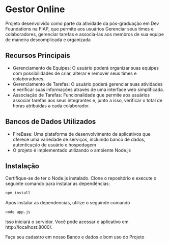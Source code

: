 # Gestor Online

Projeto desenvolvido como parte da atividade da pós-graduação em Dev Foundations na FIAP,
que permite aos usuários Gerenciar seus times e colaboradores, 
gerenciar tarefas e associa-las aos membros de sua equipe de maneira descomplicada e organizada

## Recursos Principais

- Gerenciamento de Equipes: O usuário poderá organizar suas equipes com possibilidades de criar, alterar e remover seus times e colaboradores.
- Gerenciamento de Tarefas: O usuário poderá gerenciar suas atividades e verificar suas informações através de uma interface web simplificada.
- Associação de Tarefas: Funcionalidade que permite aos usuários associar tarefas aos seus integrantes e, junto a isso, verificar o total de horas atribuídas a cada colaborador.

## Bancos de Dados Utilizados

- FireBase:  Uma plataforma de desenvolvimento de aplicativos que oferece uma variedade de serviços, incluindo banco de dados, autenticação de usuário e hospedagem
- O projeto é implementado utilizando o ambiente Node.js

## Instalação

Certifique-se de ter o Node.js instalado. 
Clone o repositório e execute o seguinte comando para instalar as dependências:

```bash
npm install
```

Apos instalar as dependencias, utilize o seguinde comando

```bash
node app.js
```

Isso iniciará o servidor. Você pode acessar o aplicativo em http://localhost:8000/.

Faça seu cadastro em nosso Banco e dados e bom uso do Projeto
